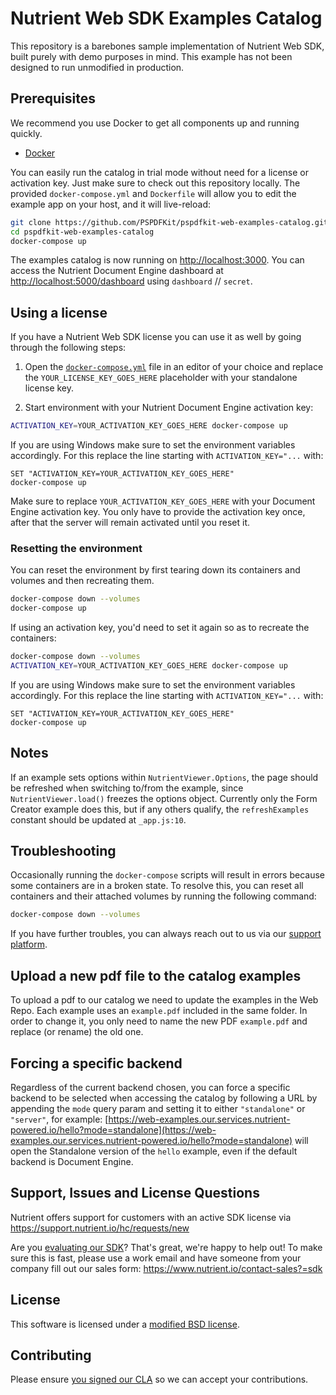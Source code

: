 # Nutrient Web SDK Examples Catalog

This repository is a barebones sample implementation of Nutrient Web SDK, built purely with demo purposes in mind. This example has not been designed to run unmodified in production.

## Prerequisites

We recommend you use Docker to get all components up and running quickly.

* [Docker](https://www.docker.com/community-edition)

You can easily run the catalog in trial mode without need for a license or activation key. Just make sure to check out this repository locally. The provided `docker-compose.yml` and `Dockerfile` will allow you to edit the example app on your host, and it will live-reload:

```sh
git clone https://github.com/PSPDFKit/pspdfkit-web-examples-catalog.git
cd pspdfkit-web-examples-catalog
docker-compose up
```

The examples catalog is now running on [http://localhost:3000](http://localhost:3000). You can access the Nutrient Document Engine dashboard at [http://localhost:5000/dashboard](http://localhost:5000/dashboard) using `dashboard` // `secret`.

## Using a license

If you have a Nutrient Web SDK license you can use it as well by going through the following steps:

1. Open the [`docker-compose.yml`](docker-compose.yml) file in an editor of your choice and replace the `YOUR_LICENSE_KEY_GOES_HERE` placeholder with your standalone license key.

2. Start environment with your Nutrient Document Engine activation key:

```sh
ACTIVATION_KEY=YOUR_ACTIVATION_KEY_GOES_HERE docker-compose up
```

If you are using Windows make sure to set the environment variables accordingly. For this replace the line starting with `ACTIVATION_KEY="...` with:

```shell
SET "ACTIVATION_KEY=YOUR_ACTIVATION_KEY_GOES_HERE"
docker-compose up
```

Make sure to replace `YOUR_ACTIVATION_KEY_GOES_HERE` with your Document Engine activation key. You only have to provide the activation key once, after that the server will remain activated until you reset it.

### Resetting the environment

You can reset the environment by first tearing down its containers and volumes and then recreating them.

```sh
docker-compose down --volumes
docker-compose up
```

If using an activation key, you'd need to set it again so as to recreate the containers:

```sh
docker-compose down --volumes
ACTIVATION_KEY=YOUR_ACTIVATION_KEY_GOES_HERE docker-compose up
```

If you are using Windows make sure to set the environment variables accordingly. For this replace the line starting with `ACTIVATION_KEY="...` with:

```shell
SET "ACTIVATION_KEY=YOUR_ACTIVATION_KEY_GOES_HERE"
docker-compose up
```

## Notes

If an example sets options within `NutrientViewer.Options`, the page should be
refreshed when switching to/from the example, since `NutrientViewer.load()` freezes
the options object. Currently only the Form Creator example does this, but if
any others qualify, the `refreshExamples` constant should be updated at
`_app.js:10`.

## Troubleshooting

Occasionally running the `docker-compose` scripts will result in errors because some containers are in a broken state. To resolve this, you can reset all containers and their attached volumes by running the following command:

```sh
docker-compose down --volumes
```

If you have further troubles, you can always reach out to us via our [support platform](https://support.nutrient.io/hc/requests/new).

## Upload a new pdf file to the catalog examples

To upload a pdf to our catalog we need to update the examples in the Web Repo.
Each example uses an `example.pdf` included in the same folder. In order to change it, you only need to name the new PDF `example.pdf` and replace (or rename) the old one.

## Forcing a specific backend

Regardless of the current backend chosen, you can force a specific backend to be selected when accessing the catalog by following a URL by appending the `mode` query param and setting it to either `"standalone"` or `"server"`, for example: [https://web-examples.our.services.nutrient-powered.io/hello?mode=standalone](https://web-examples.our.services.nutrient-powered.io/hello?mode=standalone) will open the Standalone version of the `hello` example, even if the default backend is Document Engine.

## Support, Issues and License Questions

Nutrient offers support for customers with an active SDK license via https://support.nutrient.io/hc/requests/new

Are you [evaluating our SDK](https://www.nutrient.io/sdk/try)? That's great, we're happy to help out! To make sure this is fast, please use a work email and have someone from your company fill out our sales form: https://www.nutrient.io/contact-sales?=sdk

## License

This software is licensed under a [modified BSD license](LICENSE).

## Contributing

Please ensure [you signed our CLA](https://www.nutrient.io/guides/web/miscellaneous/contributing/) so we can accept your contributions.
